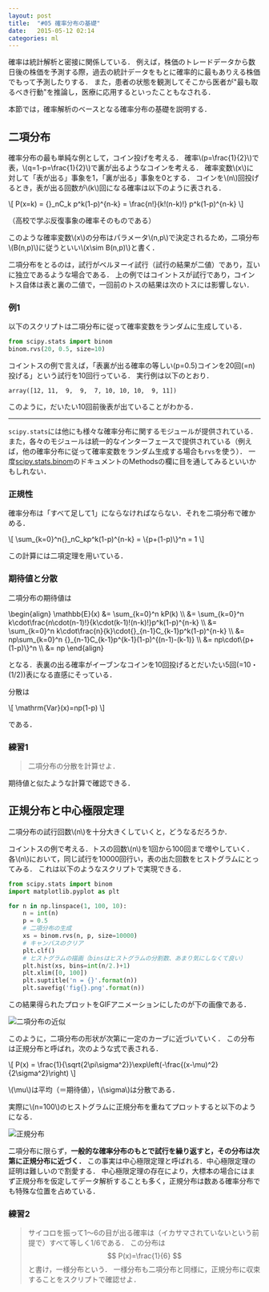 ```yaml
---
layout: post
title:  "#05 確率分布の基礎"
date:   2015-05-12 02:14
categories: ml
---
```


確率は統計解析と密接に関係している．
例えば，株価のトレードデータから数日後の株価を予測する際，過去の統計データをもとに確率的に最もありえる株価でもって予測したりする．
また，患者の状態を観測してそこから医者が"最も取るべき行動"を推論し，医療に応用するといったこともなされる．

本節では，確率解析のベースとなる確率分布の基礎を説明する．

## 二項分布

確率分布の最も単純な例として，コイン投げを考える．
確率\\(p=\frac{1}{2}\\)で表，\\(q=1-p=\frac{1}{2}\\)で裏が出るようなコインを考える．
確率変数\\(x\\)に対して「表が出る」事象を1，「裏が出る」事象を0とする．
コインを\\(n\\)回投げるとき，表が出る回数が\\(k\\)回になる確率は以下のように表される．

<div>
\[
	P(x=k) = {}_nC_k p^k(1-p)^{n-k} = \frac{n!}{k!(n-k)!} p^k(1-p)^{n-k}
\]
</div>

（高校で学ぶ反復事象の確率そのものである）

このような確率変数\\(x\\)の分布はパラメータ\\(n,p\\)で決定されるため，二項分布\\(B(n,p)\\)に従うといい\\(x\sim B(n,p)\\)と書く．

二項分布をとるのは，試行がベルヌーイ試行（試行の結果が二値）であり，互いに独立であるような場合である．
上の例ではコイントスが試行であり，コイントス自体は表と裏の二値で，一回前のトスの結果は次のトスには影響しない．

### 例1

以下のスクリプトは二項分布に従って確率変数をランダムに生成している．

```python
from scipy.stats import binom
binom.rvs(20, 0.5, size=10)
```

コイントスの例で言えば，「表裏が出る確率の等しい(p=0.5)コインを20回(=n)投げる」という試行を10回行っている．
実行例は以下のとおり．

```
array([12, 11,  9,  9,  7, 10, 10, 10,  9, 11])
```

このように，だいたい10回前後表が出ていることがわかる．

<hr />

``scipy.stats``には他にも様々な確率分布に関するモジュールが提供されている．
また，各々のモジュールは統一的なインターフェースで提供されている（例えば，他の確率分布に従って確率変数をランダム生成する場合も``rvs``を使う）．
一度[scipy.stats.binom](http://docs.scipy.org/doc/scipy-0.15.1/reference/generated/scipy.stats.binom.html)のドキュメントのMethodsの欄に目を通してみるといいかもしれない．

### 正規性

確率分布は「すべて足して1」にならなければならない．それを二項分布で確かめる．

<div>
\[
	\sum_{k=0}^n{}_nC_kp^k(1-p)^{n-k} = \{p+(1-p)\}^n = 1
\]
</div>

この計算には二項定理を用いている．

### 期待値と分散

二項分布の期待値は

<div>
\begin{align}
	\mathbb{E}(x)
		&= \sum_{k=0}^n kP(k) \\
		&= \sum_{k=0}^n k\cdot\frac{n\cdot(n-1)!}{k\cdot(k-1)!(n-k)!}p^k(1-p)^{n-k} \\
		&= \sum_{k=0}^n k\cdot\frac{n}{k}\cdot{}_{n-1}C_{k-1}p^k(1-p)^{n-k} \\
		&= np\sum_{k=0}^n {}_{n-1}C_{k-1}p^{k-1}(1-p)^{(n-1)-(k-1)} \\
		&= np\cdot\{p+(1-p)\}^n \\
		&= np
\end{align}
</div>

となる．表裏の出る確率がイーブンなコインを10回投げるとだいたい5回(=10・(1/2))表になる直感にそっている．

分散は

<div>
\[
	\mathrm{Var}(x)=np(1-p)
\]
</div>

である．

### 練習1

> 二項分布の分散を計算せよ．

期待値と似たような計算で確認できる．

## 正規分布と中心極限定理

二項分布の試行回数\\(n\\)を十分大きくしていくと，どうなるだろうか．

コイントスの例で考える．トスの回数\\(n\\)を1回から100回まで増やしていく．
各\\(n\\)において，同じ試行を10000回行い，表の出た回数をヒストグラムにとってみる．
これは以下のようなスクリプトで実現できる．

```python
from scipy.stats import binom
import matplotlib.pyplot as plt

for n in np.linspace(1, 100, 10):
    n = int(n)
    p = 0.5
	# 二項分布の生成
    xs = binom.rvs(n, p, size=10000)
	# キャンバスのクリア
    plt.clf()
	# ヒストグラムの描画（binsはヒストグラムの分割数、あまり気にしなくて良い）
    plt.hist(xs, bins=int(n/2.)+1)
    plt.xlim([0, 100])
    plt.suptitle('n = {}'.format(n))
    plt.savefig('fig{}.png'.format(n))
```

この結果得られたプロットをGIFアニメーションにしたのが下の画像である．

<img src="{{ site.baseurl }}/images/05/binom.gif" alt="二項分布の近似" />

このように，二項分布の形状が次第に一定のカーブに近づいていく．
この分布は正規分布と呼ばれ，次のような式で表される．

<div>
\[
	P(x) = \frac{1}{\sqrt{2\pi\sigma^2}}\exp\left(-\frac{(x-\mu)^2}{2\sigma^2}\right)
\]
</div>

\\(\mu\\)は平均（＝期待値），\\(\sigma\\)は分散である．

実際に\\(n=100\\)のヒストグラムに正規分布を重ねてプロットすると以下のようになる．

<img src="{{ site.baseurl }}/images/05/normal.png" alt="正規分布" />

二項分布に限らず，**一般的な確率分布のもとで試行を繰り返すと，その分布は次第に正規分布に近づく．**
この事実は中心極限定理と呼ばれる．中心極限定理の証明は難しいので割愛する．
中心極限定理の存在により，大標本の場合にはまず正規分布を仮定してデータ解析することも多く，正規分布は数ある確率分布でも特殊な位置を占めている．

### 練習2

> サイコロを振って1〜6の目が出る確率は（イカサマされていないという前提で）すべて等しく1/6である．
> この分布は
> $$ P(x)=\frac{1}{6} $$
> と書け，一様分布という．
> 一様分布も二項分布と同様に，正規分布に収束することをスクリプトで確認せよ．

